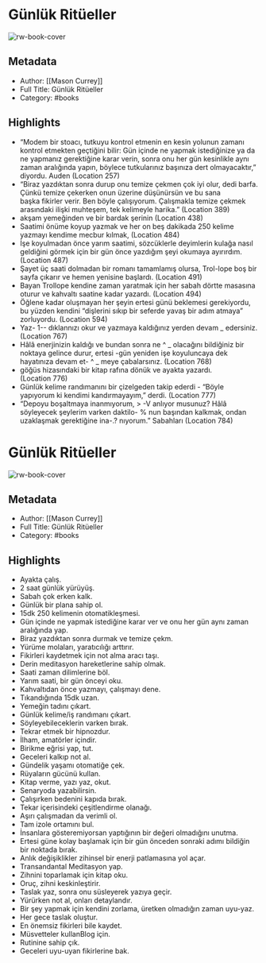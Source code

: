 # Günlük Ritüeller

![rw-book-cover](https://readwise-assets.s3.amazonaws.com/static/images/default-book-icon-7.09749d3efd49.png)

## Metadata
- Author: [[Mason Currey]]
- Full Title: Günlük Ritüeller
- Category: #books

## Highlights
- “Modem bir stoacı, tutkuyu kontrol etmenin en kesin yolunun zamanı kontrol etmekten geçtiğini bilir: Gün içinde ne yapmak istediğinize ya da ne yapmanız gerektiğine karar verin, sonra onu her gün kesinlikle aynı zaman aralığında yapın, böylece tutkularınız başınıza dert olmayacaktır,” diyordu. Auden (Location 257)
- “Biraz yazdıktan sonra durup onu temize çekmen çok iyi olur, dedi barfa. Çünkü temize çekerken onun üzerine düşünürsün ve bu sana başka fikirler verir. Ben böyle çalışıyorum. Çalışmakla temize çekmek arasındaki ilişki muhteşem, tek kelimeyle harika.” (Location 389)
- akşam yemeğinden ve bir bardak şerinin (Location 438)
- Saatimi önüme koyup yazmak ve her on beş dakikada 250 kelime yazmayı kendime mecbur kılmak, (Location 484)
- İşe koyulmadan önce yarım saatimi, sözcüklerle deyimlerin kulağa nasıl geldiğini görmek için bir gün önce yazdığım şeyi okumaya ayırırdım. (Location 487)
- Şayet üç saati dolmadan bir romanı tamamlamış olursa, Trol-lope boş bir sayfa çıkarır ve hemen yenisine başlardı. (Location 491)
- Bayan Trollope kendine zaman yaratmak için her sabah dörtte masasına oturur ve kahvaltı saatine kadar yazardı. (Location 494)
- Öğlene kadar oluşmayan her şeyin ertesi günü beklemesi gerekiyordu, bu yüzden kendini “dişlerini sıkıp bir seferde yavaş bir adım atmaya” zorluyordu. (Location 594)
- Yaz- 1-- dıklannızı okur ve yazmaya kaldığınız yerden devam _ edersiniz. (Location 767)
- Hâlâ enerjinizin kaldığı ve bundan sonra ne ^ _ olacağını bildiğiniz bir noktaya gelince durur, ertesi -gün yeniden işe koyuluncaya dek hayatınıza devam et- ^ _ meye çabalarsınız. (Location 768)
- göğüs hizasındaki bir kitap rafına dönük ve ayakta yazardı. (Location 776)
- Günlük kelime randımanını bir çizelgeden takip ederdi - “Böyle yapıyorum ki kendimi kandırmayayım,” derdi. (Location 777)
- “Depoyu boşaltmaya inanmıyorum, > -V anlıyor musunuz? Hâlâ söyleyecek şeylerim varken daktilo- % nun başından kalkmak, ondan uzaklaşmak gerektiğine ina-.? nıyorum.” Sabahları (Location 784)
# Günlük Ritüeller

![rw-book-cover](https://readwise-assets.s3.amazonaws.com/static/images/default-book-icon-9.63dbe834380e.png)

## Metadata
- Author: [[Mason Currey]]
- Full Title: Günlük Ritüeller
- Category: #books

## Highlights
- Ayakta çalış.
- 2 saat günlük yürüyüş.
- Sabah çok erken kalk.
- Günlük bir plana sahip ol.
- 15dk 250 kelimenin otomatikleşmesi.
- Gün içinde ne yapmak istediğine karar ver ve onu her gün aynı zaman aralığında yap.
- Biraz yazdıktan sonra durmak ve temize çekm.
- Yürüme molaları, yaratıcılığı arttırır.
- Fikirleri kaydetmek için not alma aracı taşı.
- Derin meditasyon hareketlerine sahip olmak.
- Saati zaman dilimlerine böl.
- Yarım saati, bir gün önceyi oku.
- Kahvaltıdan önce yazmayı, çalışmayı dene.
- Tıkandığında 15dk uzan.
- Yemeğin tadını çıkart.
- Günlük kelime/iş randımanı çıkart.
- Söyleyebileceklerin varken bırak.
- Tekrar etmek bir hipnozdur.
- İlham, amatörler içindir.
- Birikme eğrisi yap, tut.
- Geceleri kalkıp not al.
- Gündelik yaşamı otomatiğe çek.
- Rüyaların gücünü kullan.
- Kitap verme, yazı yaz, okut.
- Senaryoda yazabilirsin.
- Çalışırken bedenini kapıda bırak.
- Tekar içerisindeki çeşitlendirme olanağı.
- Aşırı çalışmadan da verimli ol.
- Tam izole ortamını bul.
- İnsanlara gösteremiyorsan yaptığının bir değeri olmadığını unutma.
- Ertesi güne kolay başlamak için bir gün önceden sonraki adımı bildiğin bir noktada bırak.
- Anlık değişiklikler zihinsel bir enerji patlamasına yol açar.
- Transandantal Meditasyon yap.
- Zihnini toparlamak için kitap oku.
- Oruç, zihni keskinleştirir.
- Taslak yaz, sonra onu süsleyerek yazıya geçir.
- Yürürken not al, onları detaylandır.
- Bir şey yapmak için kendini zorlama, üretken olmadığın zaman uyu-yaz.
- Her gece taslak oluştur.
- En önemsiz fikirleri bile kaydet.
- Müsvetteler kullanBlog için.
- Rutinine sahip çık.
- Geceleri uyu-uyan fikirlerine bak.

